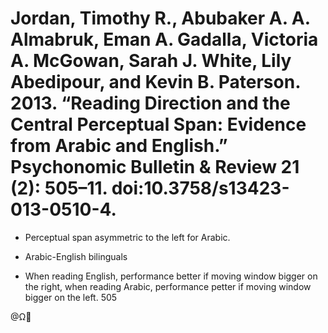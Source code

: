 # Jordan, Timothy R., Abubaker A. A. Almabruk, Eman A. Gadalla, Victoria A. McGowan, Sarah J. White, Lily Abedipour, and Kevin B. Paterson. 2013. “Reading Direction and the Central Perceptual Span: Evidence from Arabic and English.” Psychonomic Bulletin & Review 21 (2): 505–11. doi:10.3758/s13423-013-0510-4.

- Perceptual span asymmetric to the left for Arabic.

- Arabic-English bilinguals

- When reading English, performance better if moving window bigger on the right, when reading Arabic, performance petter if moving window bigger on the left. 505

@Ω